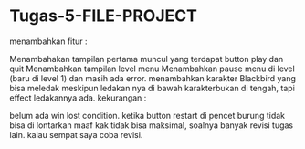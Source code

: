 # Tugas-5-FILE-PROJECT
menambahkan fitur :

Menambahakan tampilan pertama muncul yang terdapat button play dan quit
Menambahkan tampilan level menu
Menambahkan pause menu di level (baru di level 1) dan masih ada error.
menambahkan karakter Blackbird yang bisa meledak meskipun ledakan nya di bawah karakterbukan di tengah, tapi effect ledakannya ada.
kekurangan :

belum ada win lost condition.
ketika button restart di pencet burung tidak bisa di lontarkan
maaf kak tidak bisa maksimal, soalnya banyak revisi tugas lain. kalau sempat saya coba revisi.
